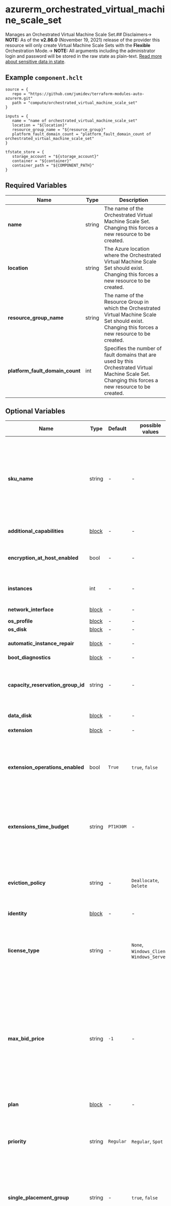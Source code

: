 # azurerm_orchestrated_virtual_machine_scale_set

Manages an Orchestrated Virtual Machine Scale Set.## Disclaimers-> **NOTE:** As of the **v2.86.0** (November 19, 2021) release of the provider this resource will only create Virtual Machine Scale Sets with the **Flexible** Orchestration Mode.-> **NOTE:** All arguments including the administrator login and password will be stored in the raw state as plain-text. [Read more about sensitive data in state](/docs/state/sensitive-data.html).

## Example `component.hclt`

```hcl
source = {
   repo = "https://github.com/jumidev/terraform-modules-auto-azurerm.git" 
   path = "compute/orchestrated_virtual_machine_scale_set" 
}

inputs = {
   name = "name of orchestrated_virtual_machine_scale_set" 
   location = "${location}" 
   resource_group_name = "${resource_group}" 
   platform_fault_domain_count = "platform_fault_domain_count of orchestrated_virtual_machine_scale_set" 
}

tfstate_store = {
   storage_account = "${storage_account}" 
   container = "${container}" 
   container_path = "${COMPONENT_PATH}" 
}

```

## Required Variables

| Name | Type |  Description |
| ---- | --------- |  ----------- |
| **name** | string |  The name of the Orchestrated Virtual Machine Scale Set. Changing this forces a new resource to be created. | 
| **location** | string |  The Azure location where the Orchestrated Virtual Machine Scale Set should exist. Changing this forces a new resource to be created. | 
| **resource_group_name** | string |  The name of the Resource Group in which the Orchestrated Virtual Machine Scale Set should exist. Changing this forces a new resource to be created. | 
| **platform_fault_domain_count** | int |  Specifies the number of fault domains that are used by this Orchestrated Virtual Machine Scale Set. Changing this forces a new resource to be created. | 

## Optional Variables

| Name | Type |  Default  |  possible values |  Description |
| ---- | --------- |  ----------- | ----------- | ----------- |
| **sku_name** | string |  -  |  -  |  The `name` of the SKU to be used by this Orcestrated Virtual Machine Scale Set. Valid values include: any of the [General purpose](https://docs.microsoft.com/azure/virtual-machines/sizes-general), [Compute optimized](https://docs.microsoft.com/azure/virtual-machines/sizes-compute), [Memory optimized](https://docs.microsoft.com/azure/virtual-machines/sizes-memory), [Storage optimized](https://docs.microsoft.com/azure/virtual-machines/sizes-storage), [GPU optimized](https://docs.microsoft.com/azure/virtual-machines/sizes-gpu), [FPGA optimized](https://docs.microsoft.com/azure/virtual-machines/sizes-field-programmable-gate-arrays), [High performance](https://docs.microsoft.com/azure/virtual-machines/sizes-hpc), or [Previous generation](https://docs.microsoft.com/azure/virtual-machines/sizes-previous-gen) virtual machine SKUs. | 
| **additional_capabilities** | [block](#additional_capabilities-block-structure) |  -  |  -  |  An `additional_capabilities` block. | 
| **encryption_at_host_enabled** | bool |  -  |  -  |  Should disks attached to this Virtual Machine Scale Set be encrypted by enabling Encryption at Host? | 
| **instances** | int |  -  |  -  |  The number of Virtual Machines in the Orcestrated Virtual Machine Scale Set. | 
| **network_interface** | [block](#network_interface-block-structure) |  -  |  -  |  One or more `network_interface` blocks. | 
| **os_profile** | [block](#os_profile-block-structure) |  -  |  -  |  An `os_profile` block. | 
| **os_disk** | [block](#os_disk-block-structure) |  -  |  -  |  An `os_disk` block. | 
| **automatic_instance_repair** | [block](#automatic_instance_repair-block-structure) |  -  |  -  |  An `automatic_instance_repair` block. | 
| **boot_diagnostics** | [block](#boot_diagnostics-block-structure) |  -  |  -  |  A `boot_diagnostics` block. | 
| **capacity_reservation_group_id** | string |  -  |  -  |  Specifies the ID of the Capacity Reservation Group which the Virtual Machine Scale Set should be allocated to. Changing this forces a new resource to be created. | 
| **data_disk** | [block](#data_disk-block-structure) |  -  |  -  |  One or more `data_disk` blocks. | 
| **extension** | [block](#extension-block-structure) |  -  |  -  |  One or more `extension` blocks | 
| **extension_operations_enabled** | bool |  `True`  |  `true`, `false`  |  Should extension operations be allowed on the Virtual Machine Scale Set? Possible values are `true` or `false`. Defaults to `true`. Changing this forces a new Orchestrated Virtual Machine Scale Set to be created. | 
| **extensions_time_budget** | string |  `PT1H30M`  |  -  |  Specifies the time alloted for all extensions to start. The time duration should be between 15 minutes and 120 minutes (inclusive) and should be specified in ISO 8601 format. Defaults to `PT1H30M`. | 
| **eviction_policy** | string |  -  |  `Deallocate`, `Delete`  |  The Policy which should be used Virtual Machines are Evicted from the Scale Set. Possible values are `Deallocate` and `Delete`. Changing this forces a new resource to be created. | 
| **identity** | [block](#identity-block-structure) |  -  |  -  |  An `identity` block. | 
| **license_type** | string |  -  |  `None`, `Windows_Client`, `Windows_Server`  |  Specifies the type of on-premise license (also known as Azure Hybrid Use Benefit) which should be used for this Orchestrated Virtual Machine Scale Set. Possible values are `None`, `Windows_Client` and `Windows_Server`. | 
| **max_bid_price** | string |  `-1`  |  -  |  The maximum price you're willing to pay for each Orchestrated Virtual Machine in this Scale Set, in US Dollars; which must be greater than the current spot price. If this bid price falls below the current spot price the Virtual Machines in the Scale Set will be evicted using the eviction_policy. Defaults to `-1`, which means that each Virtual Machine in the Orchestrated Scale Set should not be evicted for price reasons. | 
| **plan** | [block](#plan-block-structure) |  -  |  -  |  A `plan` block. Changing this forces a new resource to be created. | 
| **priority** | string |  `Regular`  |  `Regular`, `Spot`  |  The Priority of this Orchestrated Virtual Machine Scale Set. Possible values are `Regular` and `Spot`. Defaults to `Regular`. Changing this value forces a new resource. | 
| **single_placement_group** | string |  -  |  `true`, `false`  |  Should this Virtual Machine Scale Set be limited to a Single Placement Group, which means the number of instances will be capped at 100 Virtual Machines. Possible values are `true` or `false`. | 
| **source_image_id** | string |  -  |  -  |  The ID of an Image which each Virtual Machine in this Scale Set should be based on. Possible Image ID types include `Image ID`s, `Shared Image ID`s, `Shared Image Version ID`s, `Community Gallery Image ID`s, `Community Gallery Image Version ID`s, `Shared Gallery Image ID`s and `Shared Gallery Image Version ID`s. | 
| **source_image_reference** | [block](#source_image_reference-block-structure) |  -  |  -  |  A `source_image_reference` block. | 
| **termination_notification** | [block](#termination_notification-block-structure) |  -  |  -  |  A `termination_notification` block. | 
| **user_data_base64** | string |  -  |  -  |  The Base64-Encoded User Data which should be used for this Virtual Machine Scale Set. | 
| **proximity_placement_group_id** | string |  -  |  -  |  The ID of the Proximity Placement Group which the Orchestrated Virtual Machine should be assigned to. Changing this forces a new resource to be created. | 
| **zone_balance** | bool |  `False`  |  -  |  Should the Virtual Machines in this Scale Set be strictly evenly distributed across Availability Zones? Defaults to `false`. Changing this forces a new resource to be created. | 
| **zones** | string |  -  |  -  |  Specifies a list of Availability Zones in which this Orchestrated Virtual Machine should be located. Changing this forces a new Orchestrated Virtual Machine to be created. | 
| **tags** | map |  -  |  -  |  A mapping of tags which should be assigned to this Orchestrated Virtual Machine Scale Set. | 
| **priority_mix** | [block](#priority_mix-block-structure) |  -  |  -  |  a `priority_mix` block | 

### `automatic_instance_repair` block structure

| Name | Type | Required? | Default | Description |
| ---- | ---- | --------- | ------- | ----------- |
| `enabled` | string | Yes | - | Should the automatic instance repair be enabled on this Orchestrated Virtual Machine Scale Set? Possible values are 'true' and 'false'. |
| `grace_period` | string | No | PT30M | Amount of time for which automatic repairs will be delayed. The grace period starts right after the VM is found unhealthy. Possible values are between '30' and '90' minutes. The time duration should be specified in 'ISO 8601' format (e.g. 'PT30M' to 'PT90M'). Defaults to 'PT30M'. |

### `network_interface` block structure

| Name | Type | Required? | Default | Description |
| ---- | ---- | --------- | ------- | ----------- |
| `ip_configuration` | list | Yes | - | One or more 'ip_configuration' blocks. |
| `dns_servers` | list | No | - | A list of IP Addresses of DNS Servers which should be assigned to the Network Interface. |
| `enable_accelerated_networking` | bool | No | False | Does this Network Interface support Accelerated Networking? Possible values are 'true' and 'false'. Defaults to 'false'. |
| `enable_ip_forwarding` | bool | No | False | Does this Network Interface support IP Forwarding? Possible values are 'true' and 'false'. Defaults to 'false'. |
| `network_security_group_id` | string | No | - | The ID of a Network Security Group which should be assigned to this Network Interface. |
| `primary` | bool | No | False | Is this the Primary IP Configuration? Possible values are 'true' and 'false'. Defaults to 'false'. |

### `data_disk` block structure

| Name | Type | Required? | Default | Description |
| ---- | ---- | --------- | ------- | ----------- |
| `caching` | string | Yes | - | The type of Caching which should be used for this Data Disk. Possible values are None, ReadOnly and ReadWrite. |
| `create_option` | string | No | Empty | The create option which should be used for this Data Disk. Possible values are Empty and FromImage. Defaults to 'Empty'. (FromImage should only be used if the source image includes data disks). |
| `disk_size_gb` | int | Yes | - | The size of the Data Disk which should be created. |
| `lun` | int | Yes | - | The Logical Unit Number of the Data Disk, which must be unique within the Virtual Machine. |
| `storage_account_type` | string | Yes | - | The Type of Storage Account which should back this Data Disk. Possible values include 'Standard_LRS', 'StandardSSD_LRS', 'StandardSSD_ZRS', 'Premium_LRS', 'PremiumV2_LRS', 'Premium_ZRS' and 'UltraSSD_LRS'. |
| `disk_encryption_set_id` | string | No | - | The ID of the Disk Encryption Set which should be used to encrypt the Data Disk. Changing this forces a new resource to be created. |
| `ultra_ssd_disk_iops_read_write` | string | No | - | Specifies the Read-Write IOPS for this Data Disk. Only settable when 'storage_account_type' is 'PremiumV2_LRS' or 'UltraSSD_LRS'. |
| `ultra_ssd_disk_mbps_read_write` | int | No | - | Specifies the bandwidth in MB per second for this Data Disk. Only settable when 'storage_account_type' is 'PremiumV2_LRS' or 'UltraSSD_LRS'. |
| `write_accelerator_enabled` | bool | No | False | Specifies if Write Accelerator is enabled on the Data Disk. Defaults to 'false'. |

### `boot_diagnostics` block structure

| Name | Type | Required? | Default | Description |
| ---- | ---- | --------- | ------- | ----------- |
| `storage_account_uri` | string | No | - | The Primary/Secondary Endpoint for the Azure Storage Account which should be used to store Boot Diagnostics, including Console Output and Screenshots from the Hypervisor. By including a 'boot_diagnostics' block without passing the 'storage_account_uri' field will cause the API to utilize a Managed Storage Account to store the Boot Diagnostics output. |

### `os_disk` block structure

| Name | Type | Required? | Default | Description |
| ---- | ---- | --------- | ------- | ----------- |
| `caching` | string | Yes | - | The Type of Caching which should be used for the Internal OS Disk. Possible values are 'None', 'ReadOnly' and 'ReadWrite'. |
| `storage_account_type` | string | Yes | - | The Type of Storage Account which should back this the Internal OS Disk. Possible values include 'Standard_LRS', 'StandardSSD_LRS', 'StandardSSD_ZRS', 'Premium_LRS' and 'Premium_ZRS'. Changing this forces a new resource to be created. |
| `diff_disk_settings` | [block](#os_disk-block-structure) | No | - | A 'diff_disk_settings' block. Changing this forces a new resource to be created. |
| `disk_encryption_set_id` | string | No | - | The ID of the Disk Encryption Set which should be used to encrypt this OS Disk. Changing this forces a new resource to be created. |
| `disk_size_gb` | int | No | - | The Size of the Internal OS Disk in GB, if you wish to vary from the size used in the image this Virtual Machine Scale Set is sourced from. |
| `write_accelerator_enabled` | bool | No | False | Specifies if Write Accelerator is enabled on the OS Disk. Defaults to 'false'. |

### `admin_ssh_key` block structure

| Name | Type | Required? | Default | Description |
| ---- | ---- | --------- | ------- | ----------- |
| `public_key` | string | Yes | - | The Public Key which should be used for authentication, which needs to be at least 2048-bit and in ssh-rsa format. |
| `username` | string | Yes | - | The Username for which this Public SSH Key should be configured. |

### `protected_settings_from_key_vault` block structure

| Name | Type | Required? | Default | Description |
| ---- | ---- | --------- | ------- | ----------- |
| `secret_url` | string | Yes | - | The URL to the Key Vault Secret which stores the protected settings. |
| `source_vault_id` | string | Yes | - | The ID of the source Key Vault. |

### `termination_notification` block structure

| Name | Type | Required? | Default | Description |
| ---- | ---- | --------- | ------- | ----------- |
| `enabled` | string | Yes | - | Should the termination notification be enabled on this Virtual Machine Scale Set? Possible values 'true' or 'false' |
| `timeout` | string | No | PT5M | Length of time (in minutes, between '5' and '15') a notification to be sent to the VM on the instance metadata server till the VM gets deleted. The time duration should be specified in 'ISO 8601' format. Defaults to 'PT5M'. |

### `additional_capabilities` block structure

| Name | Type | Required? | Default | Description |
| ---- | ---- | --------- | ------- | ----------- |
| `ultra_ssd_enabled` | bool | No | False | Should the capacity to enable Data Disks of the 'UltraSSD_LRS' storage account type be supported on this Orchestrated Virtual Machine Scale Set? Defaults to 'false'. Changing this forces a new resource to be created. |

### `extension` block structure

| Name | Type | Required? | Default | Description |
| ---- | ---- | --------- | ------- | ----------- |
| `publisher` | string | Yes | - | Specifies the Publisher of the Extension. |
| `type` | string | Yes | - | Specifies the Type of the Extension. |
| `type_handler_version` | string | Yes | - | Specifies the version of the extension to use, available versions can be found using the Azure CLI. |
| `auto_upgrade_minor_version_enabled` | bool | No | True | Should the latest version of the Extension be used at Deployment Time, if one is available? This won't auto-update the extension on existing installation. Defaults to 'true'. |
| `extensions_to_provision_after_vm_creation` | string | No | - | An ordered list of Extension names which Orchestrated Virtual Machine Scale Set should provision after VM creation. |
| `force_extension_execution_on_change` | string | No | - | A value which, when different to the previous value can be used to force-run the Extension even if the Extension Configuration hasn't changed. |
| `protected_settings` | string | No | - | A JSON String which specifies Sensitive Settings (such as Passwords) for the Extension. |
| `protected_settings_from_key_vault` | [block](#extension-block-structure) | No | - | A 'protected_settings_from_key_vault' block. |
| `failure_suppression_enabled` | string | No | - | Should failures from the extension be suppressed? Possible values are 'true' or 'false'. |
| `settings` | string | No | - | A JSON String which specifies Settings for the Extension. |

### `secret` block structure

| Name | Type | Required? | Default | Description |
| ---- | ---- | --------- | ------- | ----------- |
| `key_vault_id` | string | Yes | - | The ID of the Key Vault from which all Secrets should be sourced. |
| `certificate` | [block](#secret-block-structure) | Yes | - | One or more 'certificate' blocks. |

### `plan` block structure

| Name | Type | Required? | Default | Description |
| ---- | ---- | --------- | ------- | ----------- |
| `publisher` | string | Yes | - | Specifies the publisher of the image. Changing this forces a new resource to be created. |
| `product` | string | Yes | - | Specifies the product of the image from the marketplace. Changing this forces a new resource to be created. |

### `os_profile` block structure

| Name | Type | Required? | Default | Description |
| ---- | ---- | --------- | ------- | ----------- |
| `custom_data` | string | No | - | The Base64-Encoded Custom Data which should be used for this Orchestrated Virtual Machine Scale Set. |
| `windows_configuration` | [block](#os_profile-block-structure) | No | - | A 'windows_configuration' block. |
| `linux_configuration` | [block](#os_profile-block-structure) | No | - | A 'linux_configuration' block. |

### `certificate` block structure

| Name | Type | Required? | Default | Description |
| ---- | ---- | --------- | ------- | ----------- |
| `store` | string | Yes | - | The certificate store on the Virtual Machine where the certificate should be added. |
| `url` | string | Yes | - | The Secret URL of a Key Vault Certificate. |

### `source_image_reference` block structure

| Name | Type | Required? | Default | Description |
| ---- | ---- | --------- | ------- | ----------- |
| `publisher` | string | Yes | - | Specifies the publisher of the image used to create the virtual machines. Changing this forces a new resource to be created. |
| `offer` | string | Yes | - | Specifies the offer of the image used to create the virtual machines. Changing this forces a new resource to be created. |
| `sku` | string | Yes | - | Specifies the SKU of the image used to create the virtual machines. |
| `version` | string | Yes | - | Specifies the version of the image used to create the virtual machines. |

### `linux_configuration` block structure

| Name | Type | Required? | Default | Description |
| ---- | ---- | --------- | ------- | ----------- |
| `admin_username` | string | Yes | - | The username of the local administrator on each Orchestrated Virtual Machine Scale Set instance. Changing this forces a new resource to be created. |
| `admin_password` | string | No | - | The Password which should be used for the local-administrator on this Virtual Machine. Changing this forces a new resource to be created. |
| `admin_ssh_key` | [block](#linux_configuration-block-structure) | No | - | A 'admin_ssh_key' block. |
| `computer_name_prefix` | string | No | computer_name_prefix | The prefix which should be used for the name of the Virtual Machines in this Scale Set. If unspecified this defaults to the value for the name field. If the value of the name field is not a valid 'computer_name_prefix', then you must specify 'computer_name_prefix'. Changing this forces a new resource to be created. |
| `disable_password_authentication` | bool | No | True | When an 'admin_password' is specified 'disable_password_authentication' must be set to 'false'. Defaults to 'true'. |
| `patch_assessment_mode` | string | No | ImageDefault | Specifies the mode of VM Guest Patching for the virtual machines that are associated to the Orchestrated Virtual Machine Scale Set. Possible values are 'AutomaticByPlatform' or 'ImageDefault'. Defaults to 'ImageDefault'. |
| `patch_mode` | string | No | ImageDefault | Specifies the mode of in-guest patching of this Windows Virtual Machine. Possible values are 'ImageDefault' or 'AutomaticByPlatform'. Defaults to 'ImageDefault'. For more information on patch modes please see the [product documentation](https://docs.microsoft.com/azure/virtual-machines/automatic-vm-guest-patching#patch-orchestration-modes). |
| `provision_vm_agent` | bool | No | True | Should the Azure VM Agent be provisioned on each Virtual Machine in the Scale Set? Defaults to 'true'. Changing this value forces a new resource to be created. |
| `secret` | [block](#linux_configuration-block-structure) | No | - | One or more 'secret' blocks. |

### `windows_configuration` block structure

| Name | Type | Required? | Default | Description |
| ---- | ---- | --------- | ------- | ----------- |
| `admin_username` | string | Yes | - | The username of the local administrator on each Orchestrated Virtual Machine Scale Set instance. Changing this forces a new resource to be created. |
| `admin_password` | string | Yes | - | The Password which should be used for the local-administrator on this Virtual Machine. Changing this forces a new resource to be created. |
| `computer_name_prefix` | string | No | name | The prefix which should be used for the name of the Virtual Machines in this Scale Set. If unspecified this defaults to the value for the 'name' field. If the value of the 'name' field is not a valid 'computer_name_prefix', then you must specify 'computer_name_prefix'. Changing this forces a new resource to be created. |
| `enable_automatic_updates` | bool | No | True | Are automatic updates enabled for this Virtual Machine? Defaults to 'true'. |
| `hotpatching_enabled` | bool | No | False | Should the VM be patched without requiring a reboot? Possible values are 'true' or 'false'. Defaults to 'false'. For more information about hot patching please see the [product documentation](https://docs.microsoft.com/azure/automanage/automanage-hotpatch). |
| `patch_assessment_mode` | string | No | ImageDefault | Specifies the mode of VM Guest Patching for the virtual machines that are associated to the Orchestrated Virtual Machine Scale Set. Possible values are 'AutomaticByPlatform' or 'ImageDefault'. Defaults to 'ImageDefault'. |
| `patch_mode` | string | No | AutomaticByOS | Specifies the mode of in-guest patching of this Windows Virtual Machine. Possible values are 'Manual', 'AutomaticByOS' and 'AutomaticByPlatform'. Defaults to 'AutomaticByOS'. For more information on patch modes please see the [product documentation](https://docs.microsoft.com/azure/virtual-machines/automatic-vm-guest-patching#patch-orchestration-modes). |
| `provision_vm_agent` | bool | No | True | Should the Azure VM Agent be provisioned on each Virtual Machine in the Scale Set? Defaults to 'true'. Changing this value forces a new resource to be created. |
| `secret` | [block](#windows_configuration-block-structure) | No | - | One or more 'secret' blocks. |
| `timezone` | string | No | - | Specifies the time zone of the virtual machine, the possible values are defined [here](https://jackstromberg.com/2017/01/list-of-time-zones-consumed-by-azure/). |
| `winrm_listener` | [block](#windows_configuration-block-structure) | No | - | One or more 'winrm_listener' blocks. Changing this forces a new resource to be created. |

### `identity` block structure

| Name | Type | Required? | Default | Description |
| ---- | ---- | --------- | ------- | ----------- |
| `type` | string | Yes | - | The type of Managed Identity that should be configured on this Orchestrated Windows Virtual Machine Scale Set. Only possible value is 'UserAssigned'. |
| `identity_ids` | string | Yes | - | Specifies a list of User Managed Identity IDs to be assigned to this Orchestrated Windows Virtual Machine Scale Set. |

### `priority_mix` block structure

| Name | Type | Required? | Default | Description |
| ---- | ---- | --------- | ------- | ----------- |
| `base_regular_count` | string | No | 0 | Specifies the base number of VMs of 'Regular' priority that will be created before any VMs of priority 'Spot' are created. Possible values are integers between '0' and '1000'. Defaults to '0'. |
| `regular_percentage_above_base` | string | No | 0 | Specifies the desired percentage of VM instances that are of 'Regular' priority after the base count has been reached. Possible values are integers between '0' and '100'. Defaults to '0'. |

### `diff_disk_settings` block structure

| Name | Type | Required? | Default | Description |
| ---- | ---- | --------- | ------- | ----------- |
| `option` | string | Yes | - | Specifies the Ephemeral Disk Settings for the OS Disk. At this time the only possible value is 'Local'. Changing this forces a new resource to be created. |
| `placement` | string | No | CacheDisk | Specifies where to store the Ephemeral Disk. Possible values are 'CacheDisk' and 'ResourceDisk'. Defaults to 'CacheDisk'. Changing this forces a new resource to be created. |

### `winrm_listener` block structure

| Name | Type | Required? | Default | Description |
| ---- | ---- | --------- | ------- | ----------- |
| `protocol` | string | Yes | - | Specifies the protocol of listener. Possible values are 'Http' or 'Https'. Changing this forces a new resource to be created. |
| `certificate_url` | string | No | - | The Secret URL of a Key Vault Certificate, which must be specified when protocol is set to 'Https'. Changing this forces a new resource to be created. |



## Outputs

| Name | Type | Sensitive? | Description |
| ---- | ---- | --------- | --------- |
| **id** | string | No  | The ID of the Orchestrated Virtual Machine Scale Set. | 
| **unique_id** | string | No  | The Unique ID for the Orchestrated Virtual Machine Scale Set. | 

Additionally, all variables are provided as outputs.
